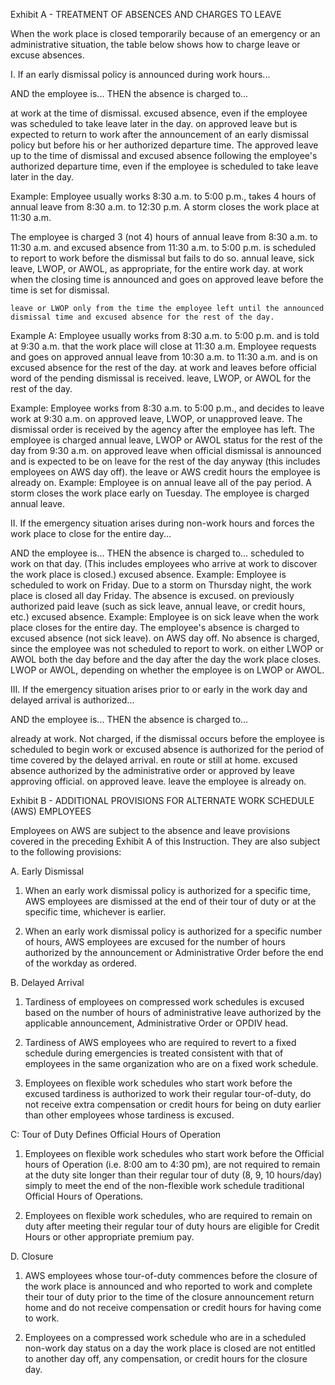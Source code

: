 Exhibit A - TREATMENT OF ABSENCES AND CHARGES TO LEAVE

When the work place is closed temporarily because of an emergency or an administrative situation, the table below shows how to charge leave or excuse absences.

I.  If an early dismissal policy is announced during work hours... 

AND the employee is...	THEN the absence is charged to...

at work at the time of dismissal.	excused absence, even if the employee was scheduled to take leave later in the day.
on approved leave but is expected to return to work after the announcement of an early dismissal policy but before his or her authorized departure time.	The approved leave up to the time of dismissal and excused absence following the employee's authorized departure time, even if the employee is scheduled to take leave later in the day.

Example: Employee usually works 8:30 a.m. to 5:00 p.m., takes 4 hours of annual leave from 8:30 a.m. to 12:30 p.m. A storm closes the work place at 11:30 a.m.

The employee is charged 3 (not 4) hours of annual leave from 8:30 a.m. to 11:30 a.m. and excused absence from 11:30 a.m. to 5:00 p.m.
is scheduled to report to work before the dismissal but fails to do so.	annual leave, sick leave, LWOP, or AWOL, as appropriate, for the entire work day.
at work when the closing time is announced and goes on approved leave before the time is set for dismissal.


	
	leave or LWOP only from the time the employee left until the announced dismissal time and excused absence for the rest of the day.

Example A: Employee usually works from 8:30 a.m. to 5:00 p.m. and is told at 9:30 a.m. that the work place will close at 11:30 a.m.  Employee requests and goes on approved annual leave from 10:30 a.m. to 11:30 a.m. and is on excused absence for the rest of the day. 
at work and leaves before official word of the pending dismissal is received.	leave, LWOP, or AWOL for the rest of the day. 

Example:  Employee works from 8:30 a.m. to 5:00 p.m., and decides to leave work at 9:30 a.m. on approved leave, LWOP, or unapproved leave.  The dismissal order is received by the agency after the employee has left.  The employee is charged annual leave, LWOP or AWOL status for the rest of the day from 9:30 a.m. 
on approved leave when official dismissal is announced and is expected to be on leave for the rest of the day anyway (this includes employees on AWS day off).	the leave or AWS credit hours the employee is already on. Example:  Employee is on annual leave all of the pay period.  A storm closes the work place early on Tuesday.  The employee is charged annual leave.

II.	If the emergency situation arises during non-work hours and forces the work place to close for the entire day...

AND the employee is...	THEN the absence is charged to...
scheduled to work on that day.
(This includes employees who arrive at work to discover the work place is closed.)	excused absence. Example:  Employee is scheduled to work on Friday.  Due to a storm on Thursday night, the work place is closed all day Friday.  The absence is excused.
on previously authorized paid leave (such as sick leave, annual leave, or credit hours, etc.)	excused absence. Example:  Employee is on sick leave when the work place closes for the entire day.  The employee's absence is charged to excused absence (not sick leave).
on AWS day off.	No absence is charged, since the employee was not scheduled to report to work.
on either LWOP or AWOL both the day before and the day after the day the work place closes.		LWOP or AWOL, depending on whether the employee is on LWOP or AWOL.

III.	If the emergency situation arises prior to or early in the work day and delayed arrival is authorized...

AND the employee is...	THEN the absence is charged to...

already at work.	Not charged, if the dismissal occurs before the employee is scheduled to begin work or excused absence is authorized for the period of time covered by the delayed arrival.
en route or still at home.	excused absence authorized by the administrative order or approved by leave approving official.
on approved leave.	leave the employee is already on.

 
Exhibit B -	ADDITIONAL PROVISIONS FOR ALTERNATE WORK SCHEDULE (AWS)  		EMPLOYEES

Employees on AWS are subject to the absence and leave provisions covered in the preceding Exhibit A of this Instruction.  They are also subject to the following provisions:

A.	Early Dismissal

1.	When an early work dismissal policy is authorized for a specific time, AWS employees are dismissed at the end of their tour of duty or at the specific time, whichever is earlier.

2.	When an early work dismissal policy is authorized for a specific number of hours, AWS employees are excused for the number of hours authorized by the announcement or Administrative Order before the end of the workday as ordered. 

B.	Delayed Arrival

1.	Tardiness of employees on compressed work schedules is excused based on the number of hours of administrative leave authorized by the applicable announcement, Administrative Order or OPDIV head.

2.	Tardiness of AWS employees who are required to revert to a fixed schedule during emergencies is treated consistent with that of employees in the same organization who are on a fixed work schedule.

3.	Employees on flexible work schedules who start work before the excused tardiness is authorized to work their regular tour-of-duty, do not receive extra compensation or credit hours for being on duty earlier than other employees whose tardiness is excused.

C:	Tour of Duty Defines Official Hours of Operation

1.	 Employees on flexible work schedules who start work before the Official hours of Operation (i.e. 8:00 am to 4:30 pm), are not required to remain at the duty site longer than their regular tour of duty (8, 9, 10 hours/day) simply to meet the end of the non-flexible work schedule traditional Official Hours of Operations.

2.	Employees on flexible work schedules, who are required to remain on duty after meeting their regular tour of duty hours are eligible for Credit Hours or other appropriate premium pay.



D.	Closure

1.	AWS employees whose tour-of-duty commences before the closure of the work place is announced and who reported to work and complete their tour of duty prior to the time of the closure announcement return home and do not receive compensation or credit hours for having come to work.

2.	Employees on a compressed work schedule who are in a scheduled non-work day status on  a day the work place is closed are not entitled to another day off, any compensation, or credit hours for the closure day. 
